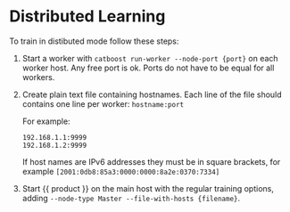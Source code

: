 # Distributed Learning

To train in distibuted mode follow these steps:

1. Start a worker with `catboost run-worker --node-port {port}` on each worker host. Any free port is ok. Ports do not have to be equal for all workers.
1. Create plain text file containing hostnames. Each line of the file should contains one line per worker: `hostname:port`

    For example:

    ```
    192.168.1.1:9999
    192.168.1.2:9999
    ```

    If host names are IPv6 addresses they must be in square brackets, for example `[2001:0db8:85a3:0000:0000:8a2e:0370:7334]`

1. Start {{ product }} on the main host with the regular training options, adding `--node-type Master --file-with-hosts {filename}`.
